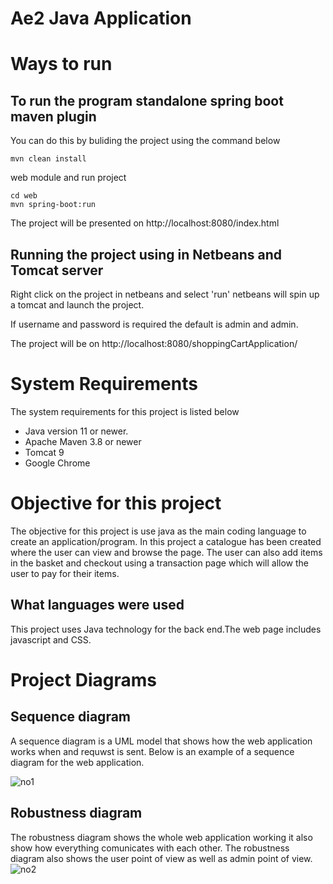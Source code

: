 # Ae2 Java Application
# Ways to run

## To run the program standalone spring boot maven plugin

You can do this by buliding the project using the command below 
```
mvn clean install
```
web module and run project
```
cd web
mvn spring-boot:run
```
The project will be presented on http://localhost:8080/index.html



## Running the project using in Netbeans and Tomcat server

 Right click on the project in netbeans and select 'run' netbeans will spin up a tomcat and launch the project.

If username and password is required the default is admin and admin.

The project will be on  http://localhost:8080/shoppingCartApplication/

# System Requirements
The system requirements for this project is listed below 

- Java version 11 or newer.
- Apache Maven 3.8 or newer
- Tomcat 9
- Google Chrome
# Objective for this project 
The objective for this project is use java as the main coding language to create an application/program. In this project a catalogue has been created where the user can view and browse the page. The user can also add items in the basket and checkout using a transaction page which will allow the user to pay for their items. 
## What languages were used 
This project uses Java technology for the back end.The web page includes javascript and CSS.














# Project Diagrams
 ## Sequence diagram
 A sequence diagram is a UML model that shows how the web application works when and requwst is sent. Below is an example of a sequence diagram for the web application. 
 
 
 ![no1](https://user-images.githubusercontent.com/72072104/148404481-cb6e7523-08e6-40bc-a140-4aafeec6d11d.png)

 
 
 
 
  ## Robustness diagram  
  The robustness diagram shows the whole web application working it also show how everything comunicates with each other. The robustness diagram also shows the user point of view as well as admin point of view. 
![no2](https://user-images.githubusercontent.com/72072104/148404613-a58b2d4e-42b2-403e-adcd-968c57d0543a.png)
